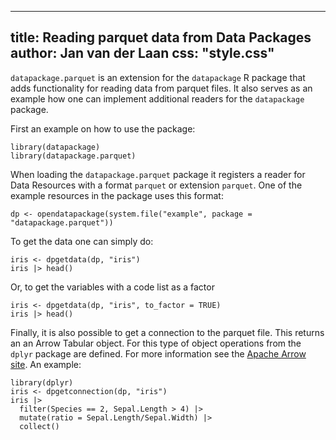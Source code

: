 <!--
%\VignetteEngine{simplermarkdown::mdweave_to_html}
%\VignetteIndexEntry{Reading parquet files from Data Packages}
-->

---
title: Reading parquet data from Data Packages
author: Jan van der Laan
css: "style.css"
---

`datapackage.parquet` is an extension for the `datapackage` R package that adds
functionality for reading data from parquet files.  It also serves as an example
how one can implement additional readers for the `datapackage` package.

First an example on how to use the package:

```{.R}
library(datapackage)
library(datapackage.parquet)
```

When loading the `datapackage.parquet` package it registers a reader for Data
Resources with a format `parquet` or extension `parquet`. One of the example
resources in the package uses this format:

```{.R}
dp <- opendatapackage(system.file("example", package = "datapackage.parquet"))
```

To get the data one can simply do:
```{.R}
iris <- dpgetdata(dp, "iris")
iris |> head()
```
Or, to get the variables with a code list as a factor
```{.R}
iris <- dpgetdata(dp, "iris", to_factor = TRUE)
iris |> head()
```
Finally, it is also possible to get a connection to the parquet file. This
returns an an Arrow Tabular object. For this type of object operations from the
`dplyr` package are defined. For more information see the 
[Apache Arrow site](https://arrow.apache.org/). An example: 
```{.R}
library(dplyr)
iris <- dpgetconnection(dp, "iris")
iris |> 
  filter(Species == 2, Sepal.Length > 4) |> 
  mutate(ratio = Sepal.Length/Sepal.Width) |>
  collect()
```

